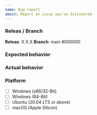 ```yaml
---
name: Bug report
about: Report an issue you've discovered
---
```


### Releas / Branch

<!-- Tell us on which Releas or Branch this Bug happend by replacing the dummy values-->
**Releas**: X.X.X
**Branch**: main #000000

### Expected behavior

<!-- Tell us what should happen -->

### Actual behavior

<!-- Tell us what happens instead -->

### Platform
- [ ] Windows (x86/32-Bit)
- [ ] Windows (64-Bit)
- [ ] Ubuntu (20.04 LTS or above)
- [ ] macOS (Apple Silicon)

<!-- If your platform is not listed please add it here -->